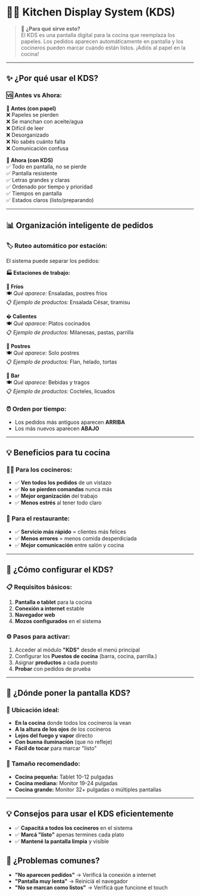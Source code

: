 # 👨‍🍳 Kitchen Display System (KDS)

> 🎯 **¿Para qué sirve esto?**  
> El KDS es una pantalla digital para la cocina que reemplaza los papeles. Los pedidos aparecen automáticamente en pantalla y los cocineros pueden marcar cuándo están listos. ¡Adiós al papel en la cocina!

---

## ✨ **¿Por qué usar el KDS?**

### **🆚 Antes vs Ahora:**

**🔹 Antes (con papel)**  
❌ Papeles se pierden  
❌ Se manchan con aceite/agua  
❌ Difícil de leer  
❌ Desorganizado  
❌ No sabés cuánto falta  
❌ Comunicación confusa  

**🔹 Ahora (con KDS)**  
✅ Todo en pantalla, no se pierde  
✅ Pantalla resistente  
✅ Letras grandes y claras  
✅ Ordenado por tiempo y prioridad  
✅ Tiempos en pantalla  
✅ Estados claros (listo/preparando)

---

## 📊 **Organización inteligente de pedidos**

### **🏷️ Ruteo automático por estación:**
El sistema puede separar los pedidos:

**🏭 Estaciones de trabajo:**

**🔹 Fríos**  
🍽️ *Qué aparece:* Ensaladas, postres fríos  
📋 *Ejemplo de productos:* Ensalada César, tiramisu

**� Calientes**  
🍽️ *Qué aparece:* Platos cocinados  
📋 *Ejemplo de productos:* Milanesas, pastas, parrilla

**🔹 Postres**  
🍽️ *Qué aparece:* Solo postres  
📋 *Ejemplo de productos:* Flan, helado, tortas

**🔹 Bar**  
🍽️ *Qué aparece:* Bebidas y tragos  
📋 *Ejemplo de productos:* Cocteles, licuados

### **⏰ Orden por tiempo:**
- Los pedidos más antiguos aparecen **ARRIBA**
- Los más nuevos aparecen **ABAJO**

---

## 💡 **Beneficios para tu cocina**

### **👨‍🍳 Para los cocineros:**
- ✅ **Ven todos los pedidos** de un vistazo
- ✅ **No se pierden comandas** nunca más
- ✅ **Mejor organización** del trabajo
- ✅ **Menos estrés** al tener todo claro

### **🏪 Para el restaurante:**
- ✅ **Servicio más rápido** = clientes más felices
- ✅ **Menos errores** = menos comida desperdiciada
- ✅ **Mejor comunicación** entre salón y cocina
---

## 🔧 **¿Cómo configurar el KDS?**

### **📋 Requisitos básicos:**
1. **Pantalla o tablet** para la cocina
2. **Conexión a internet** estable
3. **Navegador web**
4. **Mozos configurados** en el sistema

### **⚙️ Pasos para activar:**
1. Acceder al módulo **"KDS"** desde el menú principal
2. Configurar los **Puestos de cocina** (barra, cocina, parrilla.)
3. Asignar **productos** a cada puesto
4. **Probar** con pedidos de prueba

---

## 📱 **¿Dónde poner la pantalla KDS?**

### **🎯 Ubicación ideal:**
- **En la cocina** donde todos los cocineros la vean
- **A la altura de los ojos** de los cocineros
- **Lejos del fuego y vapor** directo
- **Con buena iluminación** (que no refleje)
- **Fácil de tocar** para marcar "listo"

### **📏 Tamaño recomendado:**
- **Cocina pequeña:** Tablet 10-12 pulgadas
- **Cocina mediana:** Monitor 19-24 pulgadas  
- **Cocina grande:** Monitor 32+ pulgadas o múltiples pantallas

---

## 💡 **Consejos para usar el KDS eficientemente**
- ✅ **Capacitá a todos los cocineros** en el sistema
- ✅ **Marcá "listo"** apenas termines cada plato
- ✅ **Mantené la pantalla limpia** y visible

## 🚨 **¿Problemas comunes?**
- **"No aparecen pedidos"** → Verificá la conexión a internet
- **"Pantalla muy lenta"** → Reiniciá el navegador
- **"No se marcan como listos"** → Verificá que funcione el touch


